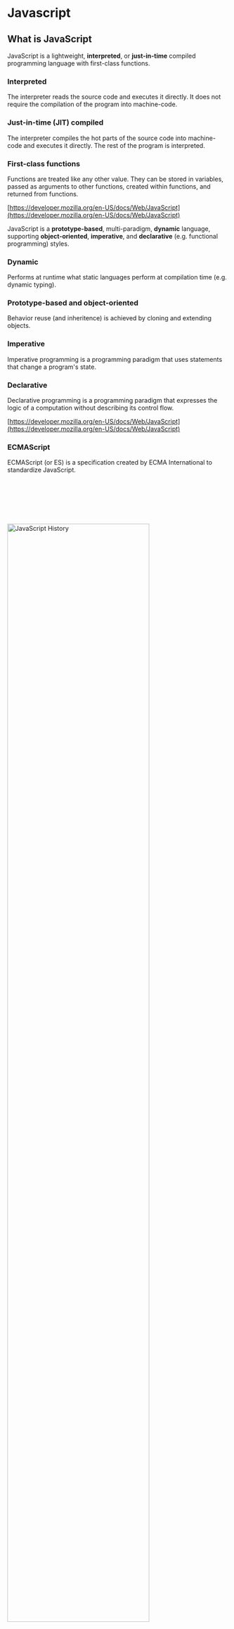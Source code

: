 # Javascript

## What is JavaScript

JavaScript is a lightweight, **interpreted**, or **just-in-time** compiled programming language with first-class functions.

### Interpreted 
The interpreter reads the source code and executes it directly.
It does not require the compilation of the program into machine-code.

### Just-in-time (JIT) compiled
The interpreter compiles the hot parts of the source code into machine-code and executes it directly.
The rest of the program is interpreted.

### First-class functions
Functions are treated like any other value.
They can be stored in variables, passed as arguments to other functions, created within functions, and returned from functions.

[https://developer.mozilla.org/en-US/docs/Web/JavaScript](https://developer.mozilla.org/en-US/docs/Web/JavaScript)

JavaScript is a **prototype-based**, multi-paradigm, **dynamic** language, supporting **object-oriented**, **imperative**, and **declarative** (e.g. functional programming) styles.

### Dynamic
Performs at runtime what static languages perform at compilation time (e.g. dynamic typing).

### Prototype-based and object-oriented
Behavior reuse (and inheritence) is achieved by cloning and extending objects.

### Imperative
Imperative programming is a programming paradigm that uses statements that change a program's state.

### Declarative
Declarative programming is a programming paradigm that expresses the logic of a computation without describing its control flow.

[https://developer.mozilla.org/en-US/docs/Web/JavaScript](https://developer.mozilla.org/en-US/docs/Web/JavaScript)

### ECMAScript

ECMAScript (or ES) is a specification created by ECMA International to standardize JavaScript.

<img src="assets/js_history_es6.png" alt="JavaScript History" style="width: 80%; margin-top: 100px;">


Notes:

Birth  

- 1994: Netscape Navigator is released, quickly becomes the most-used.  
- Web pages can then only be static, so Netscape added a scripting language to their navigator: a language created by newly-hired Brendan Eich, similar syntax to Java, called LiveScript in its beta, and then renamed to javascript at its release.
- Invented by Brendan Eich in 1995. He was also the cofounder of Mozilla.

Standardization

- 1996, Netscape meets with ECMA to standardize JavaScript. Happens in 1997.

Adoption

- 1999: third major release comes out, ES3. Internet Explorer is the new best explorer

Asynchronicity

- 1999: AJAX (Asynchronous Javascript and XML) arrives in JS and is quickly adopted. Essentially decouples data communication with data presentation, allowing more dynamic web pages.

JSON

- 2009: ES5 comes out, JSON becomes standard
- JSON first showed up in 2001, informally specified in 2006, and then officially standardized in 2013.

ES6: 2015

ES7: 2016

etc

### JavaScript on the server?

Not a modern idea:

- 1996: Microsoft and Netscape offered JS as a backend language.
- 1997: Rhino, a JS engine written in java.
- 2009: Ryan Dahl creates `node.js`, a JS environment for the server based on [V8](https://v8.dev/), an open source JS engine created in 2008 by Lars Bak for Chrome.
- 2018: Ryan Dahl creates Deno, a new runtime for JavaScript and TypeScript based on V8 and Rust.
- 2019: Oracle releases the first stable version of GraalVM, making JavaScript a high performance language for the JVM, later integrated in their RDBMS through MLE.

<img src="assets/logo_v8.png" style="width: 150px; float: left" />

<img src="assets/logo_nodejs.png" style="margin-left: 40px;width: 130px; float: left" />

### Client-side and Server-side Programming

Today, JavaScript is commonly used in browsers (client-side), on servers (server-side), and at the edge (cloudflare, fastly, etc.).

<img src="assets/Fetching_a_page.png" style="width: 60%; margin-top: 40px" />

### ECMAScript 6 Support

<img src="assets/js_compat_table.png" style="width: 70%" />

[https://kangax.github.io/compat-table/es6/](https://kangax.github.io/compat-table/es6/)

### Eloquent Javascript

<img src="assets/js_eloquent_javascript.jpg" style="width: 25%" />

[https://eloquentjavascript.net/](https://eloquentjavascript.net/)

### Javascript: The Good Parts

<img src="assets/javascript-good-parts.webp" style="width: 60%" />

[https://www.oreilly.com/library/view/javascript-the-good/9780596517748/](https://www.oreilly.com/library/view/javascript-the-good/9780596517748/)

## Foundations of JavaScript

### Client-side Javascript

Adding JavaScript to a Web page is as simple as adding a `script` tag to the HTML document.

```html
<script type='text/javascript'>
  console.log('Hello, World!');
  document.writeln('Hello, World!')
</script>
```

The `src` attribute is used to specify the location of the JavaScript file.

```html
<script src="script.js"></script>
```

The `type` attribute is used to specify the type of the script. The default value is `text/javascript`. The `module` value is used to load a JavaScript module (ECMAScript 6).

The `defer` attribute is used to defer the execution of the script until the page has been loaded.

The `async` attribute is used to load the script asynchronously.

### Server-side Javascript

After installing nodejs, a REPL (Read-Eval-Print-Loop) can be obtained by typing the node command:

```bash
$ node
Welcome to Node.js v12.8.0.
Type ".help" for more information.
> console.log("Hello, World!")
Hello World!
```

[https://nodejs.org/api/repl.html](https://nodejs.org/api/repl.html)

### Get to know the REPL commands

`.clear` - Reset the REPL context to an empty object and clears any multi-line expression currently being input.

`.exit` - Close the I/O stream, causing the REPL to exit.

`.help` - Show this list of special commands.

`.save` - Save the current REPL session to a file: > .save ./file/to/save.js

`.load` - Load a file into the current REPL session. > .load ./file/to/load.js

`.editor` - Enter editor mode (<ctrl>-D to finish, <ctrl>-C to cancel).

[https://nodejs.org/api/repl.html#repl_repl_commands](https://nodejs.org/api/repl.html#repl_repl_commands)

### JavaScript's Types

ECMAScript defines 7 **primitive** (Immutable) types for values:

- `Undefined`: Unique value `undefined`
- `Number`: Real or integer number (e.g. `3.14`, `42`)
- `Boolean`: `true` or `false`
- `String`: Character sequence, whose literals begin and end with single or double quotes (e.g. `"HEIG-VD"`, `'hello'`)
- `BigInt`: Arbitrary-precision integers, whose literals end with an `n` (e.g. `9007199254740992n`)
- `Symbol`: Globally unique values usable as identifiers or keys in objects (e.g. `Symbol()`, `Symbol("description")`)
- `Null`: Unique value `null`

In a dynamic language you don't specify the type when you declare a variable and the type of a variable can change.

ECMAScript also defines a special mutable type called **object** for collections of properties (objects and array).

[https://developer.mozilla.org/en-US/docs/Web/JavaScript/Data_structures#Data_types](https://developer.mozilla.org/en-US/docs/Web/JavaScript/Data_structures#Data_types)

Notes:

The `Symbol` data type is special.

Calling `Symbol("description")` creates a symbol
value with description `"description"`.  That value
is guaranteed to be unique in the entire execution
context (hence even across different libraries or
modules). Therefore, two calls to `Symbol("desc")`
will return two different values.

It can be used anywhere an identifier or a key is
expected, so for example an object `car` (see next
chapter) could have a property whose index is
`Symbol("model")`, rather than simply
`"model"`. This would ensure that this property does
not get overridden by mistake by an inheritting
class (see next chapter on OOP), for example.

### Objects

An object in JavaScript is a mutable unordered
collection of properties, each being

- A property key (either a string or a symbol)
- A value (any ECMAScript language value)

The syntax for creating an object is as follows.

```js
let car = {
    make: "Ford",
    model: "Mustang",
    year: 1969
}
```

Properties of an object can be accessed through the
**dot notation**, or the **bracket notation**.

```js
car.model = "Mustang";
car["model"] = "Mustang";
```

We will learn more about objects (and
object-oriented programming in JS) in the next
chapter.

### Arrays

Arrays are a globally defined, resizable, list-like object. **They can contain a mix of different
data types.**

```js
let fruits = ['Apple', 'Banana', 'Pear'];
```

Accessing items of a list can be done with square
brackets. Items are zero-indexed. The `length`
property returns the array's length

```js
let fruit = fruits[0];
let l = fruits.length;
```

Various useful methods exist on arrays for modifying them.
```js
fruits.push("mango", "papaya"); // Appends new items
fruits.pop(); // Removes and returns the last item
fruits.reverse(); // Reverses the items' order
fruits.splice(2, 1, 'Orange'); // Replaces 1 elemnt at position 2 with 'Orange'
fruits.splice(1, 0, 'Peach'); // Inserts 'Peach' at index 1
```

We will learn more about arrays in the next chapter about Object-Oriented JavaScript.

### typeof Operator

The `typeof` operator is useful for determining the type of a variable or a value.

The operand can be of any type:
- If the operand is a primitive value, `typeof` returns a string indicating the type of the primitive value.
- If the operand is an object, `typeof` returns `"object"`.

```js
console.log(typeof 1);  // number
console.log(typeof {}); // object

// what about typeof null? ;)
console.log(typeof null);
// and typeof Array? ;)
console.log(typeof [1, 2, 3]);
```

Notes:

Note that `typeof null` returns `"object"`. This
could be considered a bug of the `typeof` operator,
as we have seen that `null` is theoretically of type
`Null`.

Note also that an Array falls in the category of
objects.

Regarding Array, we have seen that arrays are actually objects under the hood. See OOP chapter to understand why in detail.

### Arithmetic Operators

An arithmetic operator takes numerical values (either literals or variables) as their operands and returns a single numerical value.

```js
1 + 1; // addition
1 - 1; // subtraction
1 / 1; // division
1 * 1; // multiplication
1 % 1; // modulo
1 ** 1; // exponentiation
```

[https://developer.mozilla.org/en-US/docs/Web/JavaScript/Guide/Expressions_and_Operators](https://developer.mozilla.org/en-US/docs/Web/JavaScript/Guide/Expressions_and_Operators)

### String Operators

The concatenation operator (+) concatenates two string values together, returning another string that is the union of the two operand strings.

```js
"con" + "cat" + "e" + "nate";
```

In practice, prefer template literals to concatenation.

```js
`PI = ${Math.PI}`; // template literals
```

[https://developer.mozilla.org/en-US/docs/Web/JavaScript/Reference/Template_literals](https://developer.mozilla.org/en-US/docs/Web/JavaScript/Reference/Template_literals)

### Assignment Operators

An assignment operator assigns a value to its left operand based on the value of its right operand.

```js
let a = 1; 

// arithmetic assignments
a += 1; // addition
a -= 1; // subtraction
a *= 1; // multiplication
a /= 1; // division
a %= 1; // modulo
a **= 1; // exponentiation
```

JavaScript also has increment and decrement unary operators
```js
a++; // increments and returns value before incrementing
++a; // increments and returns result of incrementing
a--; // decrements and returns value before decrementing
--a; // decrements and returns result of decrementing
```

[https://developer.mozilla.org/en-US/docs/Web/JavaScript/Guide/Expressions_and_Operators](https://developer.mozilla.org/en-US/docs/Web/JavaScript/Guide/Expressions_and_Operators)

### Destructuring Assignment

The destructuring assignment syntax is a JavaScript expression that makes it possible to unpack values from arrays, or properties from objects, into distinct variables.

```js
var [a, b] = [1, 2];
console.log(a); // 1
console.log(b); // 2

var [a, b, ...rest] = [1, 2, 3, 4, 5];
console.log(a); // 1
console.log(b); // 2
console.log(rest); // [3, 4, 5]

var {a, b} = {a: 1, b: 2};
console.log(a); // 1
console.log(b); // 2

var {a, b, ...rest} = {a: 1, b: 2, c: 3, d: 4};
console.log(a); // 1
console.log(b); // 2
console.log(rest); // {c: 3, d: 4}
```

[https://developer.mozilla.org/en-US/docs/Web/JavaScript/Reference/Operators/Destructuring_assignment](https://developer.mozilla.org/en-US/docs/Web/JavaScript/Reference/Operators/Destructuring_assignment)

### Logical and Ternary Operators

Logical expressions are evaluated from left to
right. JavaScript allows "short-circuit" evaluation.

```js
!true          // false
true && false  // false
true || false  // true
true ? a : b   // a
```

[https://developer.mozilla.org/en-US/docs/Web/JavaScript/Guide/Expressions_and_Operators](https://developer.mozilla.org/en-US/docs/Web/JavaScript/Guide/Expressions_and_Operators)

Notes:

Short-circuit evaluation allows JavaScript to bypass
evaluation of the second term of a logical operation
if the first one suffices to determine the result of
the operation. This can happen in two cases:

- `a && b` : `b` will *not* be evaluated if `a` is **`false`**, since the result will be **`false`** regardless of `b`.
- `a || b` : `b` will *not* be evaluated if `a` is **`true`**, since the result will be **`true`** regardless of `b`.

### Optional chaining (?.)

The optional chaining operator (?.) permits reading the value of a property located deep within a chain of connected objects without having to expressly validate that each reference in the chain is valid.

```js
const adventurer = {
    name: 'Alice',
    cat: {
        name: 'Dinah'
    }
};
  
console.log(adventurer.dog?.name); // expected output: undefined
```

In this example, if we had omitted the `?` symbol, it would have failed with a `TypeError: adventurer.dog is undefined`.
    
Introduced with ECMA2020.

[https://developer.mozilla.org/en-US/docs/Web/JavaScript/Reference/Operators/Optional_chaining](https://developer.mozilla.org/en-US/docs/Web/JavaScript/Reference/Operators/Optional_chaining)
        
### Comparison Operators

Comparison operators return a logical value based on whether the comparison is true. 

```js
1 == 1;
1 != 2;
1 < 2;
2 > 1;
1 <= 1;
1 >= 1;
```

**Automatic type conversion** is performed when comparing values of different types.
It is at the root of many issues when using comparison operators.

```js
"1" == 1 // true (!!!)
false == 0 // true
8 * null // 0
```

**Strict equality** compares both the type and the value.
It is recommended to use strict equality (===) and strict inequality (!==) operators.

```js
  "1" === 1 // false
  "1" !== 1 // true
```

[https://developer.mozilla.org/en-US/docs/Web/JavaScript/Guide/Expressions_and_Operators](https://developer.mozilla.org/en-US/docs/Web/JavaScript/Guide/Expressions_and_Operators)

### Variable declaration statements

The `var` statement declares a **non-block-scoped** variable, optionally initializing it to a value. Its scope is its current execution context, i.e. either the enclosing function or, if outside any function, global. It can be **re-declared**.

```js
var x = 1;
if (true) { var x = 2; } // same variable
console.log(x); // 2
```

The `let` statement declares a **block-scoped** local variable, optionally initializing it to a value. Its scope is the block in which it is declared.

```js
let x = 1;
{ let x = 2; } // different variable
console.log(x); // 1
```

The `const` statement declares a **block-scoped** constant. The value of a constant cannot change through re-assignment, and it can't be redeclared.

```js
const x = 1;
x = 2; // TypeError: Assignment to constant variable.
```

A single statement can define multiple variables or constants: `let one = 1, two = 2;`.

Notes:

The differences between `var` and `let` are important.

### Scope

- The scope of a `var` is its enclosing function, or global. This means a `var` declared in an `if` block will still exist outside that block.
- The scope of a `let` is its enclosing **block**, meaning a `let` variable declared in an `if` block will no longer exist otside that block.

### Re-declaration

A `var` can be re-declared, in which case the previous declaration is overridden. On the other hand, trying to re-declare a `let` variable will result in an error.

### Conditional Execution

In JavaScript, conditional execution is controlled by the `if` statement.

```js
let num = prompt("Enter a number");
if (num > 0) {
    alert(`${num} is positive`);
} else if (num < 0) {
    alert(`${num} is negative`);
} else {
    alert(`${num} is zero`);
}
```

### Switch

Sometimes a switch looks better than an `if...elseif...else` statement.

```js
let val = prompt("Enter a letter");
switch(val) {
  case "a":
    alert("a");
    break;
  case "b":
    alert("b");
    break;
  default:
    alert("Not a or b");
    break;
}
```

### While and Do While

*while* and *do while* are used to loop until a condition is met.

```js
let num = 0;
while (num < 10) {
  console.log(num);
  num += 1;
}
```

```js
let echo = "";
do {
    echo = prompt("Echo");
    console.log(echo);
} while (echo != "stop");
```


### For Loops

The classic `for` statement is used to loop a given number of times over a block.

```js
for (let num = 0; num < 10; num++) {
    console.log(num);
}
```

The `for...in` statement iterates over the enumerable properties of an object.

```js
let obj = {a: 1, b: 2, c: 3};
for (var prop in obj) {
    console.log(prop, obj[prop]);
}
```

The `for...of` statement creates a loop iterating over iterable objects.

```js
let nums = [0, 1, 2, 3, 4, 5, 6, 7, 8 , 9];
for (let num of nums) {
    console.log(num);
}
```

Notes:

Note that you can thus use `for...in` on an array, which would iterate over the array's *properties*, rather than its *items*. Because of how arrays are implemented as objects in JavaScript, its properties are its indices, so the following code

```js
let primes = [1, 2, 3, 5, 7, 11];
for (let i in primes) {
    console.log(i);
}
```

would print `0`, `1`, `2`, `3`, `4`, and `5`, i.e. the indices of the array.

### JavaScript Break and Continue

The `break` statement terminates the current loop.

The `continue` statement terminates the execution of the current iteration and continues the execution of the loop with the next iteration.

`break` and `continue` can also be used with labelled statements, but please don't.

```js
mylabel:
for (let num = 0; num < 5; num++) {
  if (num === 5) {
    continue mylabel;
  }
  console.log(num)
}
```

[https://developer.mozilla.org/en-US/docs/Web/JavaScript/Reference/Statements/label](https://developer.mozilla.org/en-US/docs/Web/JavaScript/Reference/Statements/label)

### JavaScript Exceptions
 
In Javascript, runtime errors can be handled using the `try...catch` statement.

```js
try {
  variable; // ReferenceError: variable is not defined
} catch (error) {
  // Fails silently
}
```

Exceptions can be triggered  using `throw` and `Error`:

```js
throw new Error("AAHHARG!!!");
```

Notes:

There are two types of errors in
JavaScript: **Runtime** and **Syntax**
errors. Because Syntax errors are thrown
in the syntax checking phase, which occurs
before the corresponding block is even
entered, a try-catch block will *not*
catch a syntax error. Only runtime errors,
which are thrown when the block is being
executed, are caught by try-catch blocks.

### JavaScript Functions

A function is created with an expression that starts with the keyword `function` and can be assigned to a regular variable.
It can have parameters and may `return` a value.

#### Declaration Notation

```js
function square(x) {
  return x * x;
}
// or
var square = function(x) {
    return x * x;
}
```

#### Arrow Notation

```js
var square = x => x * x
// or
var square = (x) => {
  return x * x;
} 
```


### JavaScript Function Parameters

Function parameters can be made optional by specifying default values.

```js
var square = function(x = 2) {
  return x * x;
}
console.log(square()) // 4
console.log(square(3)) // 9
console.log(square(undefined)) // 4
```

The default value is used if
- that argument is not provided, or
- `undefined` is provided.

This means that optional parameters need not be last.

By default, the default value of a parameter is `undefined`.

### JavaScript Recursion

It is fine for a function to call itself.

```js
function factorial(n) {
  return n == 1 ? n : n * factorial(n-1); 
}
console.log(factorial(5)) // 5 * 4 * 3 * 2 * 1 = 120
```

.. as long as it does not overflow the call stack.

### JavaScript Function Scopes

**Definition**: The scope of a variable is the part of the program
(block or function) in which it exists and can be used.

- `var` variables: local to the **function body**, or **global** if not defined in a function.

- `let` or `const` variables: local to the **block** in which they are declared.

- Function parameters: local to the **function body**. <span class="detail">  They are added to the **call stack** every time a function is called and freed when the function returns. </span>

### Higher-Order Functions

Higher-order functions allow us to abstract over actions, not just values. 
For example, we can have functions that create new functions.

```js
function greaterThan(n) {
    return m => m > n;
}
let greaterThan10 = greaterThan(10);
console.log(greaterThan10(11)); // true
```

[https://eloquentjavascript.net/05_higher_order.html](https://eloquentjavascript.net/05_higher_order.html)

### JavaScript Closure

A closure is the combination of a function and the local scope within which that function was declared.

```js
function wrap(value) {
  let v = value;
  return () => v;
}
console.log(wrap(1)()); // 1
```

Try to implement a counter using a closure?

Notes:

<div class="spoiler">

```js
function getCounter() {
  let count = 0;
  return () => count++;
}
let c = getCounter();
console.log(c()); // 0
console.log(c()); // 1
```
    
</div>

## Regular Expressions

### Regular Expressions

Regular expressions are patterns used to **match** and **extract** character combinations in strings. 

It is useful for validating inputs, parsing files, extracting information from free text.

For instance, given the format for [registration plates](https://fr.wikipedia.org/wiki/Plaque_d%27immatriculation_suisse
) in Switzerland: 
- Validate that the given string is a valid registration plate
- Extract all the registration plates listed in a unstructured text 

[https://developer.mozilla.org/en-US/docs/Web/JavaScript/Guide/Regular_Expressions](https://developer.mozilla.org/en-US/docs/Web/JavaScript/Guide/Regular_Expressions)

### Building Regular Expressions

The following notations can be used to define a
regular expression in Javascript. The description of
the regular expression must be surrounded by "`/`"
symbols.

```js
const re1 = /ab+c/;
const re2 = new RegExp(/ab+c/);
```

A regular expression is usually built with the following constructs:

- **Character Classes** (`.`, `\s`, `\d`, ...) that distinguish types of chararters (resp. any, whitespace or digit)
- **Character sets** (`[A-Z]`, `[a-z]`, `[0-9]`, `[abc]`, ...) that match any of the enclosed characters (resp. uppercase letters, lowercase letters, digits, and any of `a`, `b` or `c`)
- **Either operator** (`x|y`) that match either the left or right handside values
- **Quantifiers** (`*`, `+`, `?`, `{n}`, `{n,m}`) that indicate the number of times an expression matches
- **Boundaries** (`^`, `$`) that indicate the beginnings and endings of lines and words
- **Groups** (`()`, `(?<name>)`, `(?:)`) that extracts and remember (or not) information from the input 
- **Assertions** (`x(?=y)`) that helps at defining conditional expressions

[https://developer.mozilla.org/en-US/docs/Web/JavaScript/Guide/Regular_Expressions](https://developer.mozilla.org/en-US/docs/Web/JavaScript/Guide/Regular_Expressions)

### Fun with Flags

Regular expressions have optional flags that allow for functionality like global and case insensitive searching.

```js
const re1 = /ab+c/; // no flag
const re2 = /ab+c/g; // global search
const re3 = /ab+c/i; // case-insensitive search
const re4 = /ab+c/m; // multi-line search

const re5 = /ab+c/gi // global case-insensitive search
```

[https://developer.mozilla.org/en-US/docs/Web/JavaScript/Guide/Regular_Expressions](https://developer.mozilla.org/en-US/docs/Web/JavaScript/Guide/Regular_Expressions)

Notes:

- A *global* regular expression is intended to be tested against all possible matches in a string, as opposed to consider the first match sufficient.
- A *multiline* regular expression is intended to be tested on a string with multiple lines. In particular, it indicates that the special `^` an `$` symbols match the beginning and end of lines, rather than of the entire string.

Other flags exist, such as `s` to allow the `.` symbol to match newline characters or `u` to treat the pattern as a sequence of unicode code points. See [here](https://developer.mozilla.org/en-US/docs/Web/JavaScript/Guide/Regular_Expressions#advanced_searching_with_flags) for a full list.

### Executing Regular Expressions

The following notations can be used to execute regular expressions.

```js
const re = /ab+c/;

console.log(re.test("ac")); // false
console.log(re.test("abc")); // true
console.log(re.test("abbc")); // true
console.log(re.test("abbbc")); // true

console.log(re.exec("ac")); // null
console.log(re.exec("abbc")); // ['abbc', index: 0, input: 'abbc', groups: undefined]

console.log(JSON.stringify([..."ac abc abbc abbbc".matchAll(/ab+c/g)])); 
// [["abc"],["abbc"],["abbbc"]];
```

In addition to `matchAll`, a string comes with the `match`, `replace`, `search` and `split` methods.

[https://developer.mozilla.org/en-US/docs/Web/JavaScript/Guide/Regular_Expressions](https://developer.mozilla.org/en-US/docs/Web/JavaScript/Guide/Regular_Expressions)

- Example of a regular expression that extracts the canton and the number of a Swiss registration plates.

```js
let plate = "BE.1234"
// extract canton and number
let re = /([A-Z]{2})\.?([0-9]{1,6})/;
let [_, canton, number] = plate.match(re);
```

- Example of a regular expression that extracts a list of Swiss registration plates from a free text.

```js
// Text containing swiss license plates
let text = getText()
// extract all license plates
let re = /[A-Z]{2}\.?[0-9]{1,6}/g;
let plates = [...text.matchAll(re)];
```

Notes:

[https://regexr.com](https://regexr.com)

[https://regex101.com/](https://regex101.com/)
